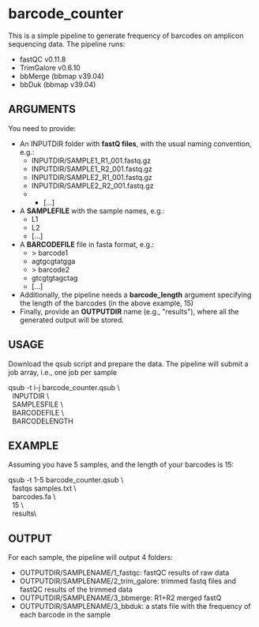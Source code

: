 # barcode_counter

This is a simple pipeline to generate frequency of barcodes on amplicon sequencing data. The pipeline runs:
* fastQC v0.11.8
* TrimGalore v0.6.10
* bbMerge (bbmap v39.04)
* bbDuk (bbmap v39.04)

## ARGUMENTS

You need to provide:
* An INPUTDIR folder with **fastQ files**, with the usual naming convention, e.g.:
  *  INPUTDIR/SAMPLE1_R1_001.fastq.gz
  *  INPUTDIR/SAMPLE1_R2_001.fastq.gz
  *  INPUTDIR/SAMPLE2_R1_001.fastq.gz
  *  INPUTDIR/SAMPLE2_R2_001.fastq.gz
  *  *  [...]
* A **SAMPLEFILE** with the sample names, e.g.:
  * L1
  * L2
  * [...]
* A **BARCODEFILE** file in fasta format, e.g.:
    * \> barcode1
    * agtgcgtatgga
    * \> barcode2
    * gtcgtgtagctag
    * [...]
* Additionally, the pipeline needs a **barcode_length** argument specifying the length of the barcodes (in the above example, 15)
* Finally, provide an **OUTPUTDIR** name (e.g., "results"), where all the generated output will be stored.

## USAGE

Download the qsub script and prepare the data. The pipeline will submit a job array, i.e., one job per sample

qsub -t i-j barcode_counter.qsub \\\
&nbsp;&nbsp;INPUTDIR \\\
&nbsp;&nbsp;SAMPLESFILE \\\
&nbsp;&nbsp;BARCODEFILE \\\
&nbsp;&nbsp;BARCODELENGTH

## EXAMPLE

Assuming you have 5 samples, and the length of your barcodes is 15:

qsub -t 1-5 barcode_counter.qsub \\\
&nbsp;&nbsp;fastqs samples.txt \\\
&nbsp;&nbsp;barcodes.fa \\\
&nbsp;&nbsp;15 \\\
&nbsp;&nbsp;results\\


## OUTPUT

For each sample, the pipeline will output 4 folders:
* OUTPUTDIR/SAMPLENAME/1_fastqc: fastQC results of raw data
* OUTPUTDIR/SAMPLENAME/2_trim_galore: trimmed fastq files and fastQC results of the trimmed data
* OUTPUTDIR/SAMPLENAME/3_bbmerge: R1+R2 merged fastQ
* OUTPUTDIR/SAMPLENAME/3_bbduk: a stats file with the frequency of each barcode in the sample


